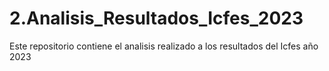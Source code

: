 # 2.Analisis_Resultados_Icfes_2023
Este repositorio contiene el analisis realizado a los resultados del Icfes año 2023
